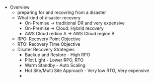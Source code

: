 - Overview
  - preparing for and recovring from a disaster
  - What kind of disaster recovery
    - On-Premise -> traditional DR and very expensive
    - On-Premise -> Cloud: Hybrid recovery
    - AWS Cloud redion A -> AWS Cloud region B
  - RPO: Recovery Point Objective
  - RTO: Recovery Time Objective
  - Disater Recovery Strategies
    - Backup and Restore - High RPO
    - Pilot Light - Lower RPO, RTO
    - Warm Standby - Auto Scaling
    - Hot Site/Multi Site Approach - Very low RTO, Very expensive
    - 

